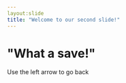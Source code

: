 ```yaml
---
layout:slide
title: "Welcome to our second slide!"
---
```

# "What a save!"
Use the left arrow to go back

